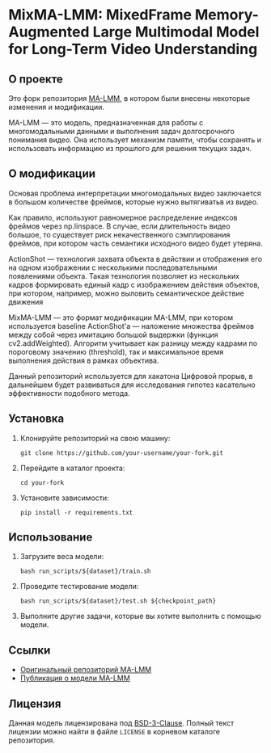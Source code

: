 # MixMA-LMM: MixedFrame Memory-Augmented Large Multimodal Model for Long-Term Video Understanding

## О проекте

Это форк репозитория [MA-LMM](https://github.com/boheumd/MA-LMM), в котором были внесены некоторые изменения и модификации.

MA-LMM — это модель, предназначенная для работы с многомодальными данными и выполнения задач долгосрочного понимания видео. Она использует механизм памяти, чтобы сохранять и использовать
информацию из прошлого для решения текущих задач.

## О модификации

Основая проблема интерпретации многомодальных видео заключается в большом количестве фреймов, которые нужно вытягиватьв из видео.

Как правило, используют равномерное распределение индексов фреймов через np.linspace.
В случае, если длительность видео большое, то существует риск некачественного сэмплирования фреймов, при котором часть семантики исходного видео будет утеряна.

ActionShot — технология захвата объекта в действии и отображения его на одном изображении с несколькими последовательными появлениями объекта. Такая технология позволяет из нескольких кадров формировать единый кадр с изображением действия объектов, при котором, например, можно выловить семантическое действие движения

MixMA-LMM — это формат модификации MA-LMM, при котором используется baseline ActionShot'a — наложение множества фреймов между собой через имитацию большой выдержки (функция cv2.addWeighted). Алгоритм учитывает как разницу между кадрами по пороговому значению (threshold), так и максимальное время выполнения действия в рамках объектива.

Данный репозиторий используется для хакатона Цифровой прорыв, в дальнейшем будет развиваться для исследования гипотез касательно эффективности подобного метода.

## Установка

1. Клонируйте репозиторий на свою машину:
   ```
   git clone https://github.com/your-username/your-fork.git
   ```

2. Перейдите в каталог проекта:
   ```
   cd your-fork
   ```

3. Установите зависимости:
   ```
   pip install -r requirements.txt
   ```

## Использование

1. Загрузите веса модели:
   ```
   bash run_scripts/${dataset}/train.sh
   ```

2. Проведите тестирование модели:
   ```
   bash run_scripts/${dataset}/test.sh ${checkpoint_path}
   ```

3. Выполните другие задачи, которые вы хотите выполнить с помощью модели.

## Ссылки

- [Оригинальный репозиторий MA-LMM](https://github.com/boheumd/MA-LMM)
- [Публикация о модели MA-LMM](https://arxiv.org/abs/2404.05726)

## Лицензия

Данная модель лицензирована под [BSD-3-Clause](https://opensource.org/licenses/BSD-3-Clause). Полный текст лицензии можно найти в файле `LICENSE` в корневом каталоге репозитория.
